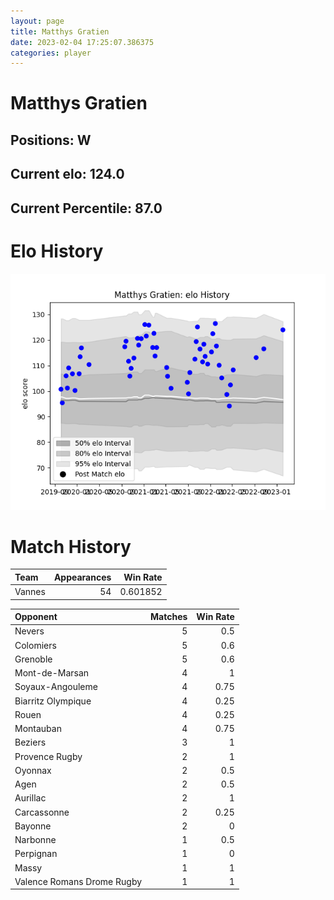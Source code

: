 ```yaml
---  
layout: page  
title: Matthys Gratien  
date: 2023-02-04 17:25:07.386375  
categories: player  
---
```

# Matthys Gratien

## Positions: W

## Current elo: 124.0

## Current Percentile: 87.0

# Elo History


![elo history](history_MatthysGratien.png)
# Match History


| Team   |   Appearances |   Win Rate |
|:-------|--------------:|-----------:|
| Vannes |            54 |   0.601852 |

| Opponent                   |   Matches |   Win Rate |
|:---------------------------|----------:|-----------:|
| Nevers                     |         5 |       0.5  |
| Colomiers                  |         5 |       0.6  |
| Grenoble                   |         5 |       0.6  |
| Mont-de-Marsan             |         4 |       1    |
| Soyaux-Angouleme           |         4 |       0.75 |
| Biarritz Olympique         |         4 |       0.25 |
| Rouen                      |         4 |       0.25 |
| Montauban                  |         4 |       0.75 |
| Beziers                    |         3 |       1    |
| Provence Rugby             |         2 |       1    |
| Oyonnax                    |         2 |       0.5  |
| Agen                       |         2 |       0.5  |
| Aurillac                   |         2 |       1    |
| Carcassonne                |         2 |       0.25 |
| Bayonne                    |         2 |       0    |
| Narbonne                   |         1 |       0.5  |
| Perpignan                  |         1 |       0    |
| Massy                      |         1 |       1    |
| Valence Romans Drome Rugby |         1 |       1    |